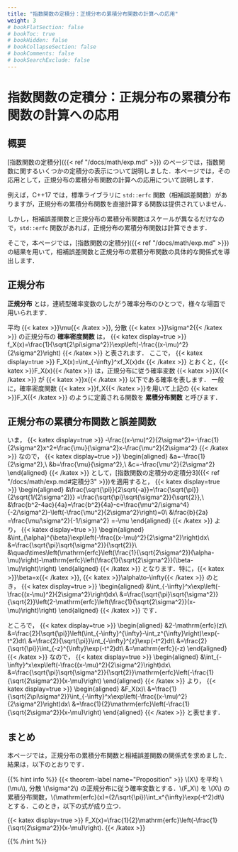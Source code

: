 ```yaml
---
title: "指数関数の定積分：正規分布の累積分布関数の計算への応用"
weight: 3
# bookFlatSection: false
# bookToc: true
# bookHidden: false
# bookCollapseSection: false
# bookComments: false
# bookSearchExclude: false
---
```


# 指数関数の定積分：正規分布の累積分布関数の計算への応用

## 概要

[指数関数の定積分]({{< ref "/docs/math/exp.md" >}}) のページでは，指数関数に関するいくつかの定積分の表示について説明しました．本ページでは，その応用として，正規分布の累積分布関数の計算への応用について説明します．

例えば，C++17 では，標準ライブラリに `std::erfc` 関数（相補誤差関数）がありますが，正規分布の累積分布関数を直接計算する関数は提供されていません．

しかし，相補誤差関数と正規分布の累積分布関数はスケールが異なるだけなので，`std::erfc` 関数があれば，正規分布の累積分布関数は計算できます．

そこで，本ページでは，[指数関数の定積分]({{< ref "/docs/math/exp.md" >}}) の結果を用いて，相補誤差関数と正規分布の累積分布関数の具体的な関係式を導出します．

## 正規分布

**正規分布** とは，連続型確率変数のしたがう確率分布のひとつで，様々な場面で用いられます．

平均 {{< katex >}}\mu{{< /katex >}}, 分散 {{< katex >}}\sigma^2{{< /katex >}} の正規分布の **確率密度関数** は，
{{< katex display=true >}}
f_X(x)=\frac{1}{\sqrt{2\pi\sigma^2}}\exp\left(-\frac{(x-\mu)^2}{2\sigma^2}\right)
{{< /katex >}}
と表されます．
ここで，
{{< katex display=true >}}
F_X(x)=\int_{-\infty}^xf_X(x)dx
{{< /katex >}}
とおくと，{{< katex >}}F_X(x){{< /katex >}} は，正規分布に従う確率変数 {{< katex >}}X{{< /katex >}} が {{< katex >}}x{{< /katex >}} 以下である確率を表します．
一般に，確率密度関数 {{< katex >}}f_X{{< /katex >}}を用いて上記の {{< katex >}}F_X{{< /katex >}} のように定義される関数を **累積分布関数** と呼びます．

## 正規分布の累積分布関数と誤差関数

いま，
{{< katex display=true >}}
-\frac{(x-\mu)^2}{2\sigma^2}=-\frac{1}{2\sigma^2}x^2+\frac{\mu}{\sigma^2}x-\frac{\mu^2}{2\sigma^2}
{{< /katex >}}
なので，
{{< katex display=true >}}
\begin{aligned}
  &a=-\frac{1}{2\sigma^2},\\
  &b=\frac{\mu}{\sigma^2},\\
  &c=-\frac{\mu^2}{2\sigma^2}
\end{aligned}
{{< /katex >}}
として，[指数関数の定積分の定積分3]({{< ref "/docs/math/exp.md#定積分3" >}})を適用すると，
{{< katex display=true >}}
\begin{aligned}
&\frac{\sqrt{\pi}}{2\sqrt{-a}}=\frac{\sqrt{\pi}}{2\sqrt{1/(2\sigma^2)}}
=\frac{\sqrt{\pi}\sqrt{\sigma^2}}{\sqrt{2}},\\
&\frac{b^2-4ac}{4a}=\frac{b^2}{4a}-c=\frac{\mu^2/\sigma^4}{-2/\sigma^2}-\left(-\frac{\mu^2}{2\sigma^2}\right)=0\\
&\frac{b}{2a}
=\frac{\mu/\sigma^2}{-1/\sigma^2}
=-\mu
\end{aligned}
{{< /katex >}}
より，
{{< katex display=true >}}
\begin{aligned}
&\int_{\alpha}^{\beta}\exp\left(-\frac{(x-\mu)^2}{2\sigma^2}\right)dx\\
&=\frac{\sqrt{\pi}\sqrt{\sigma^2}}{\sqrt{2}}\\
&\quad\times\left(\mathrm{erfc}\left(\frac{1}{\sqrt{2\sigma^2}}(\alpha-\mu)\right)-\mathrm{erfc}\left(\frac{1}{\sqrt{2\sigma^2}}(\beta-\mu)\right)\right)
\end{aligned}
{{< /katex >}}
となります．特に，{{< katex >}}\beta=x{{< /katex >}}, {{< katex >}}\alpha\to-\infty{{< /katex >}} のとき，
{{< katex display=true >}}
\begin{aligned}
&\int_{-\infty}^x\exp\left(-\frac{(x-\mu)^2}{2\sigma^2}\right)dx\\
&=\frac{\sqrt{\pi}\sqrt{\sigma^2}}{\sqrt{2}}\left(2-\mathrm{erfc}\left(\frac{1}{\sqrt{2\sigma^2}}(x-\mu)\right)\right)
\end{aligned}
{{< /katex >}}
です．

ところで，
{{< katex display=true >}}
\begin{aligned}
&2-\mathrm{erfc}(z)\\
&=\frac{2}{\sqrt{\pi}}\left(\int_{-\infty}^{\infty}-\int_z^{\infty}\right)\exp(-t^2)dt\\
&=\frac{2}{\sqrt{\pi}}\int_{-\infty}^{z}\exp(-t^2)dt\\
&=\frac{2}{\sqrt{\pi}}\int_{-z}^{\infty}\exp(-t^2)dt\\
&=\mathrm{erfc}(-z)
\end{aligned}
{{< /katex >}}
なので，
{{< katex display=true >}}
\begin{aligned}
&\int_{-\infty}^x\exp\left(-\frac{(x-\mu)^2}{2\sigma^2}\right)dx\\
&=\frac{\sqrt{\pi}\sqrt{\sigma^2}}{\sqrt{2}}\mathrm{erfc}\left(-\frac{1}{\sqrt{2\sigma^2}}(x-\mu)\right)
\end{aligned}
{{< /katex >}}
より，
{{< katex display=true >}}
\begin{aligned}
&F_X(x)\\
&=\frac{1}{\sqrt{2\pi\sigma^2}}\int_{-\infty}^x\exp\left(-\frac{(x-\mu)^2}{2\sigma^2}\right)dx\\
&=\frac{1}{2}\mathrm{erfc}\left(-\frac{1}{\sqrt{2\sigma^2}}(x-\mu)\right)
\end{aligned}
{{< /katex >}}
と表せます．

## まとめ

本ページでは，正規分布の累積分布関数と相補誤差関数の関係式を求めました．結果は，以下のとおりです．

{{% hint info %}} {{< theorem-label name="Proposition" >}} \\(X\\) を平均 \\(\mu\\), 分散 \\(\sigma^2\\) の正規分布に従う確率変数とする．\\(F_X\\) を \\(X\\) の累積分布関数，\\(\mathrm{erfc}(x)=(2/\sqrt{\pi})\int_x^{\infty}\exp(-t^2)dt\\) とする．このとき，以下の式が成り立つ．

{{< katex display=true >}}
F_X(x)=\frac{1}{2}\mathrm{erfc}\left(-\frac{1}{\sqrt{2\sigma^2}}(x-\mu)\right).
{{< /katex >}}

{{% /hint %}}

